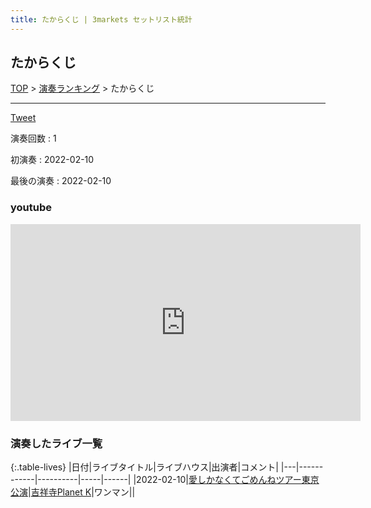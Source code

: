 ```yaml
---
title: たからくじ | 3markets セットリスト統計
---
```

## たからくじ


[TOP](/setlist/) > [演奏ランキング](songs.html) > たからくじ

___

<a href="https://twitter.com/share?ref_src=twsrc%5Etfw" data-text="3markets[ ]セットリスト > たからくじ" class="twitter-share-button" data-via="3markets" data-hashtags="3markets" data-related="3markets" data-show-count="false">Tweet</a>

演奏回数
: 1

初演奏
: 2022-02-10

最後の演奏
: 2022-02-10




### youtube
<iframe width="560" height="315" src="https://www.youtube.com/embed/RLKMVL5wSLU" title="YouTube video player" frameborder="0" allow="accelerometer; autoplay; clipboard-write; encrypted-media; gyroscope; picture-in-picture; web-share" allowfullscreen></iframe>


### 演奏したライブ一覧

{:.table-lives}
|日付|ライブタイトル|ライブハウス|出演者|コメント|
|---|------------|----------|-----|------|
|<span class="nowrap">2022-02-10</span>|[愛しかなくてごめんねツアー東京公演](live003.html)|[吉祥寺Planet K](livehouse003.html)|ワンマン||


<script async src="https://platform.twitter.com/widgets.js" charset="utf-8"></script>